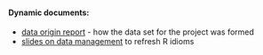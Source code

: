 #### Dynamic documents: 
- [data origin report](https://github.com/andkov/psy532/blob/master/projects/nlsy97/data_creation_report/dsL_nlsy97_annotated.md) - how the data set for the project was formed
- [slides on data management](http://htmlpreview.github.io/?https://raw.githubusercontent.com/andkov/psy532/master/projects/nlsy97/data_manipulation_slides/NSLY97_data_management.html#1) to refresh R idioms  
